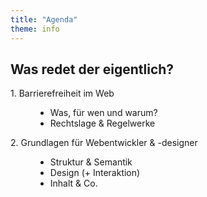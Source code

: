 ```yaml
---
title: "Agenda"
theme: info
---
```

## Was redet der eigentlich?

<dl>
    <dt>1. Barrierefreiheit im Web</dt>
    <dd>
        <ul>
            <li>Was, für wen und warum?</li>
            <li>Rechtslage &amp; Regelwerke</li>
        </ul>
    </dd>
    <dt>2. Grundlagen für Webentwickler &amp; -designer</dt>
    <dd>
        <ul>
            <li>Struktur &amp; Semantik</li>
            <li>Design (+ Interaktion)</li>
            <li>Inhalt &amp; Co.</li>
        </ul>
    </dd>
</dl>
